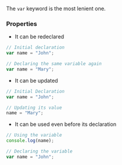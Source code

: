 The `var` keyword is the most lenient one.

### Properties
* It can be redeclared
```js
// Initial declaration
var name = "John";

// Declaring the same variable again
var name = "Mary";
```

* It can be updated 
```js
// Initial Declaration
var name = "John";

// Updating its value
name = "Mary";
```

* It can be used even before its declaration
```js
// Using the variable
console.log(name);

// Declaring the variable
var name = "John";
```
